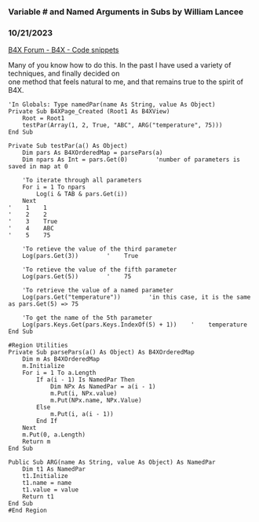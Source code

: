 ###  Variable # and Named Arguments in Subs by William Lancee
### 10/21/2023
[B4X Forum - B4X - Code snippets](https://www.b4x.com/android/forum/threads/156341/)

Many of you know how to do this. In the past I have used a variety of techniques, and finally decided on  
one method that feels natural to me, and that remains true to the spirit of B4X.  
  

```B4X
'In Globals: Type namedPar(name As String, value As Object)  
Private Sub B4XPage_Created (Root1 As B4XView)  
    Root = Root1  
    testPar(Array(1, 2, True, "ABC", ARG("temperature", 75)))  
End Sub  
  
Private Sub testPar(a() As Object)  
    Dim pars As B4XOrderedMap = parsePars(a)  
    Dim npars As Int = pars.Get(0)        'number of parameters is saved in map at 0  
      
    'To iterate through all parameters  
    For i = 1 To npars  
        Log(i & TAB & pars.Get(i))  
    Next  
'    1    1  
'    2    2  
'    3    True  
'    4    ABC  
'    5    75  
  
    'To retieve the value of the third parameter  
    Log(pars.Get(3))        '    True  
  
    'To retieve the value of the fifth parameter  
    Log(pars.Get(5))        '    75  
      
    'To retrieve the value of a named parameter  
    Log(pars.Get("temperature"))        'in this case, it is the same as pars.Get(5) => 75  
      
    'To get the name of the 5th parameter  
    Log(pars.Keys.Get(pars.Keys.IndexOf(5) + 1))    '    temperature  
End Sub
```

  
  

```B4X
#Region Utilities  
Private Sub parsePars(a() As Object) As B4XOrderedMap  
    Dim m As B4XOrderedMap  
    m.Initialize  
    For i = 1 To a.Length  
        If a(i - 1) Is NamedPar Then  
            Dim NPx As NamedPar = a(i - 1)  
            m.Put(i, NPx.value)  
            m.Put(NPx.name, NPx.Value)  
        Else  
            m.Put(i, a(i - 1))  
        End If  
    Next  
    m.Put(0, a.Length)  
    Return m  
End Sub  
  
Public Sub ARG(name As String, value As Object) As NamedPar  
    Dim t1 As NamedPar  
    t1.Initialize  
    t1.name = name  
    t1.value = value  
    Return t1  
End Sub  
#End Region
```
